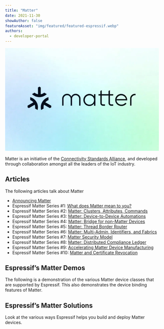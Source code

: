 ```yaml
---
title: "Matter"
date: 2021-11-30
showAuthor: false
featureAsset: "img/featured/featured-espressif.webp"
authors:
  - developer-portal
---
```

![](img/matter-1.webp)

Matter is an initiative of the [Connectivity Standards Alliance](http://csa-iot.org/), and developed through collaboration amongst all the leaders of the IoT industry.

## Articles

The following articles talk about Matter

- [Announcing Matter](/announcing-matter-previously-chip-on-esp32-84164316c0e3)
- Espressif Matter Series #1: [What does Matter mean to you?](/what-does-matter-mean-to-you-fa3bb53a7793)
- Espressif Matter Series #2: [Matter: Clusters, Attributes, Commands](/matter-clusters-attributes-commands-82b8ec1640a0)
- Espressif Matter Series #3: [Matter: Device-to-Device Automations](/matter-device-to-device-automations-bdbb32365350)
- Espressif Matter Series #4: [Matter: Bridge for non-Matter Devices](/matter-bridge-for-non-matter-devices-d3b7f003a004)
- Espressif Matter Series #5: [Matter: Thread Border Router](/matter-thread-border-router-in-matter-240838dc4779)
- Espressif Matter Series #6: [Matter: Multi-Admin, Identifiers, and Fabrics](/matter-multi-admin-identifiers-and-fabrics-a291371af365)
- Espressif Matter Series #7: [Matter Security Model](/matter-security-model-37f806d3b0b2)
- Espressif Matter Series #8: [Matter: Distributed Compliance Ledger](/matter-distributed-compliance-ledger-dcl-4013c2376e7)
- Espressif Matter Series #9: [Accelerating Matter Device Manufacturing](/accelerating-matter-device-manufacturing-2fcce0a0592a)
- Espressif Matter Series #10: [Matter and Certificate Revocation](/matter-and-certificate-revocation-e8d5d29fef94)

## Espressif’s Matter Demos

The following is a demonstration of the various Matter device classes that are supported by Espressif. This also demonstrates the device binding features of Matter.

## Espressif’s Matter Solutions

Look at the various ways Espressif helps you build and deploy Matter devices.
